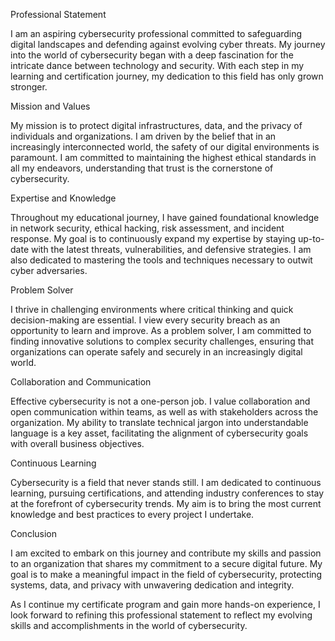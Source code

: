 Professional Statement

I am an aspiring cybersecurity professional committed to safeguarding digital landscapes and defending against evolving cyber threats. My journey into the world of cybersecurity began with a deep fascination for the intricate dance between technology and security. With each step in my learning and certification journey, my dedication to this field has only grown stronger.

Mission and Values

My mission is to protect digital infrastructures, data, and the privacy of individuals and organizations. I am driven by the belief that in an increasingly interconnected world, the safety of our digital environments is paramount. I am committed to maintaining the highest ethical standards in all my endeavors, understanding that trust is the cornerstone of cybersecurity.

Expertise and Knowledge

Throughout my educational journey, I have gained foundational knowledge in network security, ethical hacking, risk assessment, and incident response. My goal is to continuously expand my expertise by staying up-to-date with the latest threats, vulnerabilities, and defensive strategies. I am also dedicated to mastering the tools and techniques necessary to outwit cyber adversaries.

Problem Solver

I thrive in challenging environments where critical thinking and quick decision-making are essential. I view every security breach as an opportunity to learn and improve. As a problem solver, I am committed to finding innovative solutions to complex security challenges, ensuring that organizations can operate safely and securely in an increasingly digital world.

Collaboration and Communication

Effective cybersecurity is not a one-person job. I value collaboration and open communication within teams, as well as with stakeholders across the organization. My ability to translate technical jargon into understandable language is a key asset, facilitating the alignment of cybersecurity goals with overall business objectives.

Continuous Learning

Cybersecurity is a field that never stands still. I am dedicated to continuous learning, pursuing certifications, and attending industry conferences to stay at the forefront of cybersecurity trends. My aim is to bring the most current knowledge and best practices to every project I undertake.

Conclusion

I am excited to embark on this journey and contribute my skills and passion to an organization that shares my commitment to a secure digital future. My goal is to make a meaningful impact in the field of cybersecurity, protecting systems, data, and privacy with unwavering dedication and integrity.

As I continue my certificate program and gain more hands-on experience, I look forward to refining this professional statement to reflect my evolving skills and accomplishments in the world of cybersecurity.
